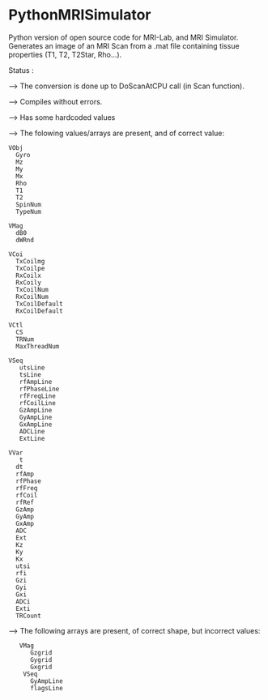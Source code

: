 # PythonMRISimulator

Python version of open source code for MRI-Lab, and MRI Simulator.
Generates an image of an MRI Scan from a .mat file containing tissue properties (T1, T2, T2Star, Rho...).

Status :

--> The conversion is done up to DoScanAtCPU call (in Scan function).

--> Compiles without errors.

--> Has some hardcoded values

--> The folowing values/arrays are present, and of correct value:
    
    VObj
      Gyro
      Mz
      My 
      Mx
      Rho
      T1
      T2
      SpinNum
      TypeNum

    VMag
      dB0
      dWRnd

    VCoi
      TxCoilmg
      TxCoilpe
      RxCoilx
      RxCoily
      TxCoilNum
      RxCoilNum
      TxCoilDefault
      RxCoilDefault

    VCtl
      CS
      TRNum
      MaxThreadNum
       
    VSeq
       utsLine
       tsLine
       rfAmpLine
       rfPhaseLine
       rfFreqLine
       rfCoilLine
       GzAmpLine
       GyAmpLine
       GxAmpLine
       ADCLine
       ExtLine

    VVar
       t             
      dt             
      rfAmp          
      rfPhase     
      rfFreq       
      rfCoil         
      rfRef      
      GzAmp        
      GyAmp      
      GxAmp   
      ADC         
      Ext          
      Kz         
      Ky           
      Kx        
      utsi        
      rfi             
      Gzi             
      Gyi            
      Gxi         
      ADCi          
      Exti           
      TRCount      

--> The following arrays are present, of correct shape, but incorrect values:

       VMag
          Gzgrid
          Gygrid
          Gxgrid
        VSeq
          GyAmpLine
          flagsLine
